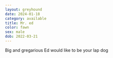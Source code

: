 ```yaml
---
layout: greyhound
date: 2024-01-18
category: available
title: Mr. ed
color: fawn
sex: male
dob: 2022-03-21
---
```

Big and gregarious Ed would like to be your lap dog
